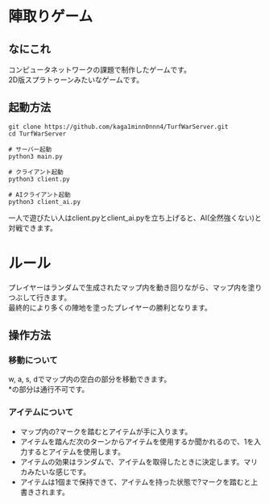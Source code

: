 # 陣取りゲーム
## なにこれ
コンピュータネットワークの課題で制作したゲームです。\
2D版スプラトゥーンみたいなゲームです。

## 起動方法
    git clone https://github.com/kaga1minn0nnn4/TurfWarServer.git
    cd TurfWarServer

    # サーバー起動
    python3 main.py

    # クライアント起動
    python3 client.py

    # AIクライアント起動
    python3 client_ai.py

一人で遊びたい人はclient.pyとclient_ai.pyを立ち上げると、AI(全然強くない)と対戦できます。

# ルール
プレイヤーはランダムで生成されたマップ内を動き回りながら、マップ内を塗りつぶして行きます。\
最終的により多くの陣地を塗ったプレイヤーの勝利となります。

## 操作方法
### 移動について
w, a, s, dでマップ内の空白の部分を移動できます。\
*の部分は通行不可です。

### アイテムについて
- マップ内の?マークを踏むとアイテムが手に入ります。
- アイテムを踏んだ次のターンからアイテムを使用するか聞かれるので、1を入力するとアイテムを使用します。
- アイテムの効果はランダムで、アイテムを取得したときに決定します。マリカみたいな感じです。
- アイテムは1個まで保持できて、アイテムを持った状態で?マークを踏むと上書きされます。
